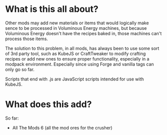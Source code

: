 # What is this all about?
Other mods may add new materials or items that would logically make sence to be processed in Voluminous Energy machines, but because Voluminous Energy doesn't have the recipes baked in, those machines can't process those items.

The solution to this problem, in all mods, has always been to use some sort of 3rd party tool, such as KubeJS or CraftTweaker to modify crafting recipes or add new ones to ensure proper functionality, especially in a modpack environment. Especially since using Forge and vanilla tags can only go so far.

Scripts that end with .js are JavaScript scripts intended for use with KubeJS.

# What does this add?
So far:
* All The Mods 6 (all the mod ores for the crusher)